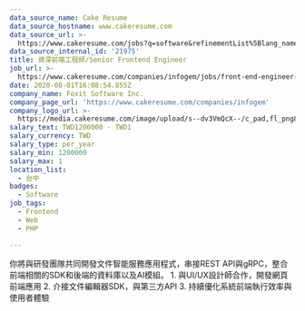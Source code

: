 ```yaml
---
data_source_name: Cake Resume
data_source_hostname: www.cakeresume.com
data_source_url: >-
  https://www.cakeresume.com/jobs?q=software&refinementList%5Blang_name%5D%5B0%5D=English&refinementList%5Bsalary_type%5D=per_year&range%5Bsalary_range%5D%5Bmin%5D=1000000&page=2
data_source_internal_id: '21975'
title: 資深前端工程師/Senior Frontend Engineer
job_url: >-
  https://www.cakeresume.com/companies/infogem/jobs/front-end-engineer-web-development-engineer
date: 2020-08-01T16:08:54.855Z
company_name: Foxit Software Inc.
company_page_url: 'https://www.cakeresume.com/companies/infogem'
company_logo_url: >-
  https://media.cakeresume.com/image/upload/s--dv3VmQcX--/c_pad,fl_png8,h_200,w_200/v1596297945/fecvlhv9wcuogl78ojnr.png
salary_text: TWD1200000 - TWD1
salary_currency: TWD
salary_type: per_year
salary_min: 1200000
salary_max: 1
location_list:
  - 台中
badges:
  - Software
job_tags:
  - Frontend
  - Web
  - PHP

---
```


你將與研發團隊共同開發文件智能服務應用程式，串接REST API與gRPC，整合前端相關的SDK和後端的資料庫以及AI模組。 1. 與UI/UX設計師合作，開發網頁前端應用 2. 介接文件編輯器SDK，與第三方API 3. 持續優化系統前端執行效率與使用者體驗